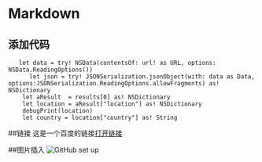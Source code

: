 # Markdown
## 添加代码   
       let data = try! NSData(contentsOf: url! as URL, options: NSData.ReadingOptions())
          let json = try! JSONSerialization.jsonObject(with: data as Data, options:JSONSerialization.ReadingOptions.allowFragments) as! NSDictionary
        let aResult  = results[0] as! NSDictionary
        let location = aResult["location"] as! NSDictionary
        debugPrint(location)
        let country = location["country"] as! String
  
##链接
这是一个百度的链接[打开链接](http://baidu.com)

##图片插入
![GitHub set up](http://img.sc115.com/uploads1/sc/jpgs/1508/fpic6092_sc115.com.jpg)



